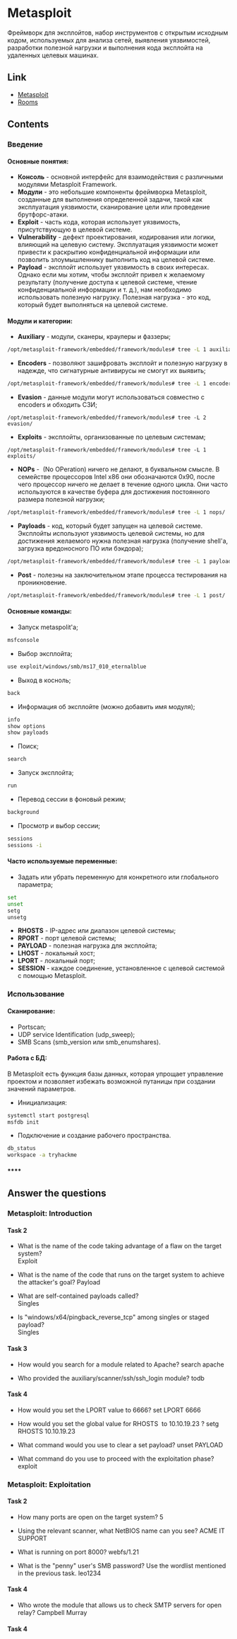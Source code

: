 # **Metasploit**
Фреймворк для эксплойтов, набор инструментов с открытым исходным кодом, используемых для анализа сетей, выявления уязвимостей, разработки полезной нагрузки и выполнения кода эксплойта на удаленных целевых машинах.

## **Link**
- [Metasploit](https://www.metasploit.com/)
- [Rooms](https://tryhackme.com/r/module/metasploit)

## **Contents**
### **Введение**
#### **Основные понятия:**
- **Консоль** - основной интерфейс для взаимодействия с различными модулями Metasploit Framework.
- **Модули** - это небольшие компоненты фреймворка Metasploit, созданные для выполнения определенной задачи, такой как эксплуатация уязвимости, сканирование цели или проведение брутфорс-атаки.
- **Exploit** - часть кода, которая использует уязвимость, присутствующую в целевой системе.
- **Vulnerability** - дефект проектирования, кодирования или логики, влияющий на целевую систему. Эксплуатация уязвимости может привести к раскрытию конфиденциальной информации или позволить злоумышленнику выполнить код на целевой системе.
- **Payload** - эксплойт использует уязвимость в своих интересах. Однако если мы хотим, чтобы эксплойт привел к желаемому результату (получение доступа к целевой системе, чтение конфиденциальной информации и т. д.), нам необходимо использовать полезную нагрузку. Полезная нагрузка - это код, который будет выполняться на целевой системе. 

#### **Модули и категории:**
-  **Auxiliary** - модули, сканеры, краулеры и фаззеры;
```bash
/opt/metasploit-framework/embedded/framework/modules# tree -L 1 auxiliary/
```
- **Encoders** - позволяют зашифровать эксплойт и полезную нагрузку в надежде, что сигнатурные антивирусы не смогут их выявить;
``` bash
/opt/metasploit-framework/embedded/framework/modules# tree -L 1 encoders/
```
- **Evasion** - данные модули могут использоваться совместно с encoders и обходить СЗИ;
```
/opt/metasploit-framework/embedded/framework/modules# tree -L 2 evasion/
```
- **Exploits** -  эксплойты, организованные по целевым системам;
```
/opt/metasploit-framework/embedded/framework/modules# tree -L 1 exploits/
```
- **NOPs** -  (No OPeration) ничего не делают, в буквальном смысле. В семействе процессоров Intel x86 они обозначаются 0x90, после чего процессор ничего не делает в течение одного цикла. Они часто используются в качестве буфера для достижения постоянного размера полезной нагрузки;
```bash
/opt/metasploit-framework/embedded/framework/modules# tree -L 1 nops/
```
- **Payloads** - код, который будет запущен на целевой системе. Эксплойты используют уязвимость целевой системы, но для достижения желаемого нужна полезная нагрузка (получение shell'a, загрузка вредоносного ПО или бэкдора);
```bash
/opt/metasploit-framework/embedded/framework/modules# tree -L 1 payloads/
```
- **Post** - полезны на заключительном этапе процесса тестирования на проникновение.
```bash
/opt/metasploit-framework/embedded/framework/modules# tree -L 1 post/
```

#### **Основные команды:**
- Запуск metaspolit'a;
```bash
msfconsole
```
- Выбор эксплойта;
```bash
use exploit/windows/smb/ms17_010_eternalblue 
```
- Выход в косноль;
```bash
back 
```
- Информация об эксплойте (можно добавить имя модуля);
```bash
info
show options
show payloads
```
- Поиск;
```bash
search 
```
- Запуск эксплойта;
```bash
run
```
- Перевод сессии в фоновый режим;
```bash
background
```
- Просмотр и выбор сессии;
```bash
sessions
sessions -i
```

#### **Часто используемые переменные:**
- Задать или убрать переменную для конкретного или глобального параметра;
```bash
set
unset
setg
unsetg
```
- **RHOSTS** - IP-адрес или диапазон целевой системы;
- **RPORT** - порт целевой системы;
- **PAYLOAD** - полезная нагрузка для эксплойта;
- **LHOST** - локальный хост;
- **LPORT** - локальный порт;
- **SESSION** - каждое соединение, установленное с целевой системой с помощью Metasploit.

### **Использование**
#### **Сканирование:**
- Portscan;
- UDP service Identification (udp_sweep);
- SMB Scans (smb_version или smb_enumshares).

#### **Работа с БД:**
В Metasploit есть функция базы данных, которая упрощает управление проектом и позволяет избежать возможной путаницы при создании значений параметров.
- Инициализация:
```bash
systemctl start postgresql
msfdb init
```
- Подключение и создание рабочего пространства.
```bash
db_status
workspace -a tryhackme
```

#### ****

## **Answer the questions**
### **Metasploit: Introduction**
#### **Task 2**
- What is the name of the code taking advantage of a flaw on the target system?  
	Exploit

- What is the name of the code that runs on the target system to achieve the attacker's goal?
	Payload

- What are self-contained payloads called?  
	Singles

- Is "windows/x64/pingback_reverse_tcp" among singles or staged payload?  
	Singles

#### **Task 3**
- How would you search for a module related to Apache?
	search apache

- Who provided the auxiliary/scanner/ssh/ssh_login module?
	todb

#### **Task 4**
- How would you set the LPORT value to 6666?
	set LPORT 6666
- How would you set the global value for RHOSTS  to 10.10.19.23 ?
	setg RHOSTS 10.10.19.23

- What command would you use to clear a set payload?
	unset PAYLOAD

- What command do you use to proceed with the exploitation phase?
	exploit

### **Metasploit:  Exploitation**
#### **Task 2**
- How many ports are open on the target system?
	5

- Using the relevant scanner, what NetBIOS name can you see?
	ACME IT SUPPORT

- What is running on port 8000?
	webfs/1.21

- What is the "penny" user's SMB password? Use the wordlist mentioned in the previous task.
	leo1234

#### **Task 4**
- Who wrote the module that allows us to check SMTP servers for open relay?
	Campbell Murray

#### **Task 4**
